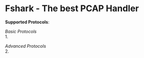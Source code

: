 # Fshark - The best PCAP Handler

**Supported Protocols**:

_Basic Protocols_<br>
1.  

_Advanced Protocols_<br>
2.  
